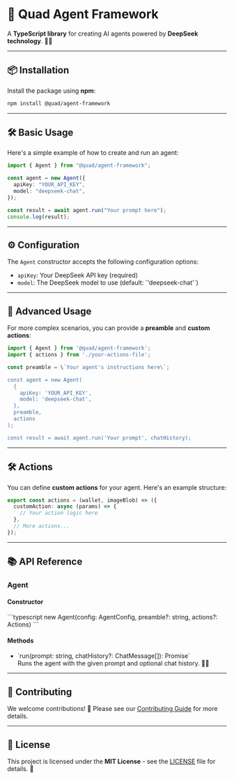 # 🚀 Quad Agent Framework

A **TypeScript library** for creating AI agents powered by **DeepSeek technology**. 🤖✨

---

## 📦 Installation

Install the package using **npm**:

```bash
npm install @quad/agent-framework
```

---

## 🛠️ Basic Usage

Here's a simple example of how to create and run an agent:

```typescript
import { Agent } from "@quad/agent-framework";

const agent = new Agent({
  apiKey: "YOUR_API_KEY",
  model: "deepseek-chat",
});

const result = await agent.run("Your prompt here");
console.log(result);
```

---

## ⚙️ Configuration

The `Agent` constructor accepts the following configuration options:

- `apiKey`: Your DeepSeek API key (required)
- `model`: The DeepSeek model to use (default: \`'deepseek-chat'\`)

---

## 🚀 Advanced Usage

For more complex scenarios, you can provide a **preamble** and **custom actions**:

```typescript
import { Agent } from '@quad/agent-framework';
import { actions } from './your-actions-file';

const preamble = \`Your agent's instructions here\`;

const agent = new Agent(
  {
    apiKey: 'YOUR_API_KEY',
    model: 'deepseek-chat',
  },
  preamble,
  actions
);

const result = await agent.run('Your prompt', chatHistory);
```

---

## 🛠️ Actions

You can define **custom actions** for your agent. Here's an example structure:

```typescript
export const actions = (wallet, imageBlob) => ({
  customAction: async (params) => {
    // Your action logic here
  },
  // More actions...
});
```

---

## 📚 API Reference

### Agent

#### Constructor

\`\`\`typescript
new Agent(config: AgentConfig, preamble?: string, actions?: Actions)
\`\`\`

#### Methods

- \`run(prompt: string, chatHistory?: ChatMessage[]): Promise<string>\`  
  Runs the agent with the given prompt and optional chat history. 💬📄

---

## 🤝 Contributing

We welcome contributions! 🙌 Please see our [Contributing Guide](CONTRIBUTING.md) for more details.

---

## 📜 License

This project is licensed under the **MIT License** - see the [LICENSE](LICENSE) file for details. 📄
